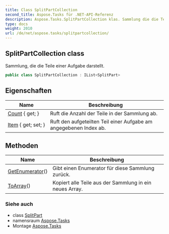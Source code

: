 ```yaml
---
title: Class SplitPartCollection
second_title: Aspose.Tasks für .NET-API-Referenz
description: Aspose.Tasks.SplitPartCollection klas. Sammlung die die Teile einer Aufgabe darstellt.
type: docs
weight: 2010
url: /de/net/aspose.tasks/splitpartcollection/
---
```

## SplitPartCollection class

Sammlung, die die Teile einer Aufgabe darstellt.

```csharp
public class SplitPartCollection : IList<SplitPart>
```

## Eigenschaften

| Name | Beschreibung |
| --- | --- |
| [Count](../../aspose.tasks/splitpartcollection/count/) { get; } | Ruft die Anzahl der Teile in der Sammlung ab. |
| [Item](../../aspose.tasks/splitpartcollection/item/) { get; set; } | Ruft den aufgeteilten Teil einer Aufgabe am angegebenen Index ab. |

## Methoden

| Name | Beschreibung |
| --- | --- |
| [GetEnumerator](../../aspose.tasks/splitpartcollection/getenumerator/)() | Gibt einen Enumerator für diese Sammlung zurück. |
| [ToArray](../../aspose.tasks/splitpartcollection/toarray/)() | Kopiert alle Teile aus der Sammlung in ein neues Array. |

### Siehe auch

* class [SplitPart](../splitpart/)
* namensraum [Aspose.Tasks](../../aspose.tasks/)
* Montage [Aspose.Tasks](../../)


